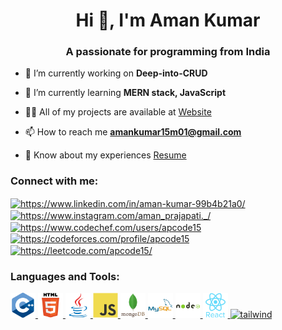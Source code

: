 <h1 align="center">Hi 👋, I'm Aman Kumar</h1>
<h3 align="center">A passionate for programming from India</h3>

- 🔭 I’m currently working on **Deep-into-CRUD**

- 🌱 I’m currently learning **MERN stack, JavaScript**

- 👨‍💻 All of my projects are available at [Website](https://react-portfolio-ap.vercel.app/)

- 📫 How to reach me **amankumar15m01@gmail.com**

- 📄 Know about my experiences [Resume](https://bit.ly/amankumar_SDE_2023)

<h3 align="left">Connect with me:</h3>
<p align="left">
<a href="https://www.linkedin.com/in/aman-kumar-99b4b21a0/" target="blank"><img align="center" src="https://www.edigitalagency.com.au/wp-content/uploads/new-linkedin-logo-white-black-png.png" alt="https://www.linkedin.com/in/aman-kumar-99b4b21a0/" height="30" width="40" /></a>
<a href="https://www.instagram.com/aman_prajapati._/" target="blank"><img align="center" src="https://www.citypng.com/public/uploads/preview/-51609193448mids70tdmp.png" alt="https://www.instagram.com/aman_prajapati._/" height="30" width="40" /></a>
<a href="https://www.codechef.com/users/apcode15" target="blank"><img align="center" src="https://cdn.jsdelivr.net/npm/simple-icons@3.1.0/icons/codechef.svg" alt="https://www.codechef.com/users/apcode15" height="30" width="40" /></a>
<a href="https://codeforces.com/profile/apcode15" target="blank"><img align="center" src="https://raw.githubusercontent.com/rahuldkjain/github-profile-readme-generator/master/src/images/icons/Social/codeforces.svg" alt="https://codeforces.com/profile/apcode15" height="30" width="40" /></a>
<a href="https://leetcode.com/apcode15/" target="blank"><img align="center" src="https://raw.githubusercontent.com/rahuldkjain/github-profile-readme-generator/master/src/images/icons/Social/leet-code.svg" alt="https://leetcode.com/apcode15/" height="30" width="40" /></a>
</p>

<h3 align="left">Languages and Tools:</h3>
<p align="left"> <a href="https://www.w3schools.com/cpp/" target="_blank" rel="noreferrer"> <img src="https://raw.githubusercontent.com/devicons/devicon/master/icons/cplusplus/cplusplus-original.svg" alt="cplusplus" width="40" height="40"/> </a> <a href="https://www.w3.org/html/" target="_blank" rel="noreferrer"> <img src="https://raw.githubusercontent.com/devicons/devicon/master/icons/html5/html5-original-wordmark.svg" alt="html5" width="40" height="40"/> </a> <a href="https://www.java.com" target="_blank" rel="noreferrer"> <img src="https://raw.githubusercontent.com/devicons/devicon/master/icons/java/java-original.svg" alt="java" width="40" height="40"/> </a> <a href="https://developer.mozilla.org/en-US/docs/Web/JavaScript" target="_blank" rel="noreferrer"> <img src="https://raw.githubusercontent.com/devicons/devicon/master/icons/javascript/javascript-original.svg" alt="javascript" width="40" height="40"/> </a> <a href="https://www.mongodb.com/" target="_blank" rel="noreferrer"> <img src="https://raw.githubusercontent.com/devicons/devicon/master/icons/mongodb/mongodb-original-wordmark.svg" alt="mongodb" width="40" height="40"/> </a> <a href="https://www.mysql.com/" target="_blank" rel="noreferrer"> <img src="https://raw.githubusercontent.com/devicons/devicon/master/icons/mysql/mysql-original-wordmark.svg" alt="mysql" width="40" height="40"/> </a> <a href="https://nodejs.org" target="_blank" rel="noreferrer"> <img src="https://raw.githubusercontent.com/devicons/devicon/master/icons/nodejs/nodejs-original-wordmark.svg" alt="nodejs" width="40" height="40"/> </a> <a href="https://reactjs.org/" target="_blank" rel="noreferrer"> <img src="https://raw.githubusercontent.com/devicons/devicon/master/icons/react/react-original-wordmark.svg" alt="react" width="40" height="40"/> </a> <a href="https://tailwindcss.com/" target="_blank" rel="noreferrer"> <img src="https://www.vectorlogo.zone/logos/tailwindcss/tailwindcss-icon.svg" alt="tailwind" width="40" height="40"/> </a> </p>
